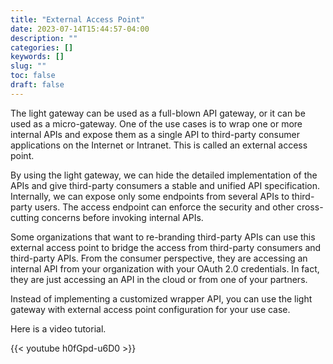 ```yaml
---
title: "External Access Point"
date: 2023-07-14T15:44:57-04:00
description: ""
categories: []
keywords: []
slug: ""
toc: false
draft: false
---
```


The light gateway can be used as a full-blown API gateway, or it can be used as a micro-gateway. One of the use cases is to wrap one or more internal  APIs and expose them as a single API to third-party consumer applications on the Internet or Intranet. This is called an external access point. 

By using the light gateway, we can hide the detailed implementation of the APIs and give third-party consumers a stable and unified API specification. Internally, we can expose only some endpoints from several APIs to third-party users. The access endpoint can enforce the security and other cross-cutting concerns before invoking internal APIs. 

Some organizations that want to re-branding third-party APIs can use this external access point to bridge the access from third-party consumers and third-party APIs. From the consumer perspective, they are accessing an internal API from your organization with your OAuth 2.0 credentials. In fact, they are just accessing an API in the cloud or from one of your partners. 

Instead of implementing a customized wrapper API, you can use the light gateway with external access point configuration for your use case. 


Here is a video tutorial. 

{{< youtube h0fGpd-u6D0 >}}
